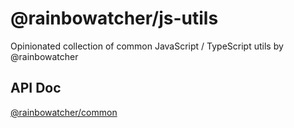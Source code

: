 # @rainbowatcher/js-utils

Opinionated collection of common JavaScript / TypeScript utils by @rainbowatcher

## API Doc

[@rainbowatcher/common](../../docs/common/README.md)
